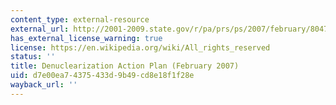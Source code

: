 ```yaml
---
content_type: external-resource
external_url: http://2001-2009.state.gov/r/pa/prs/ps/2007/february/80479.htm
has_external_license_warning: true
license: https://en.wikipedia.org/wiki/All_rights_reserved
status: ''
title: Denuclearization Action Plan (February 2007)
uid: d7e00ea7-4375-433d-9b49-cd8e18f1f28e
wayback_url: ''
---
```


